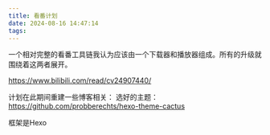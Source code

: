 ```yaml
---
title: 看番计划
date: 2024-08-16 14:47:14
tags:
---
```


一个相对完整的看番工具链我认为应该由一个下载器和播放器组成。所有的升级就围绕着这两者展开。

<https://www.bilibili.com/read/cv24907440/>

计划在此期间重建一些博客相关：
选好的主题：<https://github.com/probberechts/hexo-theme-cactus>

框架是Hexo
